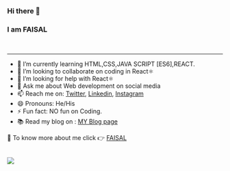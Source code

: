 ### Hi there 👋
### I am FAISAL

[comment]: # (<h3>🛑 Note : </h3>)
[comment]: # (<div>If you are from the <strong>NEOG boot camp</strong>, then this is for you only. If you are not, then you can skip this part of my profile. There are many repositories in my GitHub account, so it will be difficult for you to find all of my level 1 projects separately. So I kept all my level-one projects in one place, inside this GitHub bookmark list <b>"Neog level 1"</b>. This is where you'll find all my level-one projects of NeoG Boot Camp. You can directly go to that list using this link without wasting any of your precious time <a href="https://github.com/stars/faisal-kursheedali/lists/neog-level-1">Neog level 1</a>.</div>)


<br>
<hr>

- 🌱 I’m currently learning HTML,CSS,JAVA SCRIPT [ES6],REACT.
- 👯 I’m looking to collaborate on coding in React⚛️
- 🤔 I’m looking for help with React⚛️
- 💬 Ask me about Web development on social media
- 📫 Reach me on: <a href="https://twitter.com/faisal_devop/">Twitter</a>, <a href="https://www.linkedin.com/in/faisal-k-4a02801b2/">Linkedin</a>,  <a href="https://www.instagram.com/demented_devops/">Instagram</a>
- 😄 Pronouns: He/His
- ⚡ Fun fact: NO fun on Coding.
- 📚 Read my blog on :  <a href="https://faisal-blog.hashnode.dev/">MY Blog page</a>

🛑 To know more about me click 👉 <a href="https://faisal-webpage.netlify.app/">FAISAL</a>

<br/>
<image src="https://github-readme-stats.vercel.app/api?username=faisal-kursheedali&&show_icons=true&title_color=ffffff&icon_color=bb2acf&text_color=daf7dc&bg_color=151515"/>
